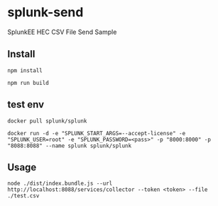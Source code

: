 # splunk-send
SplunkEE HEC CSV File Send Sample


## Install
```
npm install
```
```
npm run build
```

## test env
```
docker pull splunk/splunk

docker run -d -e "SPLUNK_START_ARGS=--accept-license" -e "SPLUNK_USER=root" -e "SPLUNK_PASSWORD=<pass>" -p "8000:8000" -p "8088:8088" --name splunk splunk/splunk

```


## Usage
```
node ./dist/index.bundle.js --url http://localhost:8088/services/collector --token <token> --file ./test.csv
```
